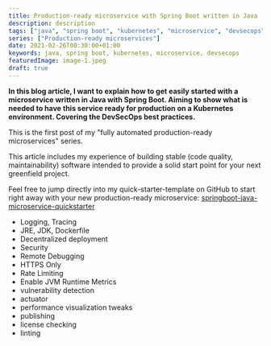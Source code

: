 ```yaml
---
title: Production-ready microservice with Spring Boot written in Java
description: description
tags: ["java", "spring boot", "kubernetes", "microservice", "devsecops"]
series: ["Production-ready microservices"]
date: 2021-02-26T00:30:00+01:00
keywords: java, spring boot, kubernetes, microservice, devsecops
featuredImage: image-1.jpeg
draft: true
---
```


**In this blog article, I want to explain how to get easily started with a microservice written in Java with Spring Boot. Aiming to show what is needed to have this service ready for production on a Kubernetes environment. Covering the DevSecOps best practices.**

This is the first post of my "fully automated production-ready microservices" series.

This article includes my experience of building stable (code quality, maintainability) software intended to provide a solid start point for your next greenfield project.

Feel free to jump directly into my quick-starter-template on GitHub to start right away with your new production-ready microservice: [springboot-java-microservice-quickstarter](https://github.com/botscripter/springboot-java-microservice-quickstarter)

* Logging, Tracing
* JRE, JDK, Dockerfile
* Decentralized deployment
* Security
* Remote Debugging
* HTTPS Only
* Rate Limiting
* Enable JVM Runtime Metrics
* vulnerability detection
* actuator
* performance visualization tweaks
* publishing
* license checking
* linting